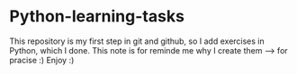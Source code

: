 # Python-learning-tasks
This repository is my first step in git and github, so I add exercises in Python, which I done. This note is for reminde me why I create them --> for pracise :)
Enjoy :)
